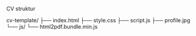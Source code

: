 CV struktur

cv-template/
├── index.html
├── style.css
├── script.js
├── profile.jpg
└── js/
    └── html2pdf.bundle.min.js

